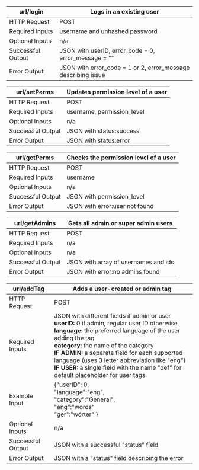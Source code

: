 url/login | Logs in an existing user
--- | ---
HTTP Request | POST
Required Inputs | username and unhashed password
Optional Inputs | n/a
Successful Output | JSON with userID, error_code = 0, error_message = ""
Error Output | JSON with error_code = 1 or 2, error_message describing issue

url/setPerms | Updates permission level of a user
--- | ---
HTTP Request | POST
Required Inputs | username, permission_level
Optional Inputs | n/a
Successful Output | JSON with status:success
Error Output | JSON with status:error

url/getPerms | Checks the permission level of a user
--- | ---
HTTP Request | POST
Required Inputs | username
Optional Inputs | n/a
Successful Output | JSON with permission_level
Error Output | JSON with error:user not found

url/getAdmins | Gets all admin or super admin users
--- | ---
HTTP Request | POST
Required Inputs | n/a
Optional Inputs | n/a
Successful Output | JSON with array of usernames and ids
Error Output | JSON with error:no admins found

url/addTag | Adds a user-created or admin tag
--- | ---
HTTP Request | POST
Required Inputs | JSON with different fields if admin or user<br /><b>userID:</b> 0 if admin, regular user ID otherwise<br /><b>language:</b> the preferred language of the user adding the tag <br /><b>category:</b> the name of the category<br /><b>IF ADMIN:</b> a separate field for each supported language (uses 3 letter abbreviation like "eng")<br/><b>IF USER:</b> a single field with the name "def" for default placeholder for user tags.
Example Input | {"userID": 0,<br/>    "language":"eng",<br/>    "category":"General",<br/>    "eng":"words"<br/>    "ger":"wörter" }
Optional Inputs | n/a
Successful Output | JSON with a successful "status" field
Error Output | JSON with a "status" field describing the error
